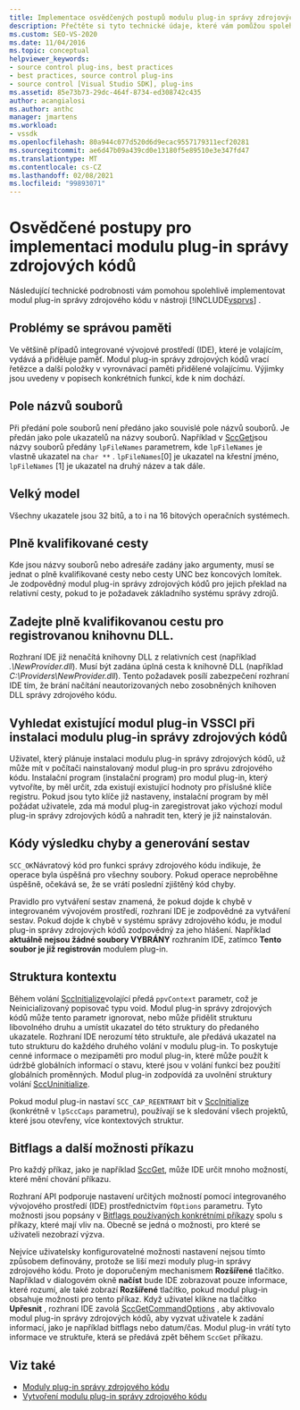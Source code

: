 ```yaml
---
title: Implementace osvědčených postupů modulu plug-in správy zdrojových kódů
description: Přečtěte si tyto technické údaje, které vám pomůžou spolehlivě implementovat modul plug-in správy zdrojového kódu v aplikaci Visual Studio.
ms.custom: SEO-VS-2020
ms.date: 11/04/2016
ms.topic: conceptual
helpviewer_keywords:
- source control plug-ins, best practices
- best practices, source control plug-ins
- source control [Visual Studio SDK], plug-ins
ms.assetid: 85e73b73-29dc-464f-8734-ed308742c435
author: acangialosi
ms.author: anthc
manager: jmartens
ms.workload:
- vssdk
ms.openlocfilehash: 80a944c077d520d6d9ecac9557179311ecf20281
ms.sourcegitcommit: ae6d47b09a439cd0e13180f5e89510e3e347fd47
ms.translationtype: MT
ms.contentlocale: cs-CZ
ms.lasthandoff: 02/08/2021
ms.locfileid: "99893071"
---
```

# <a name="best-practices-for-implementing-a-source-control-plug-in"></a>Osvědčené postupy pro implementaci modulu plug-in správy zdrojových kódů
Následující technické podrobnosti vám pomohou spolehlivě implementovat modul plug-in správy zdrojového kódu v nástroji [!INCLUDE[vsprvs](../code-quality/includes/vsprvs_md.md)] .

## <a name="memory-management-issues"></a>Problémy se správou paměti
 Ve většině případů integrované vývojové prostředí (IDE), které je volajícím, vydává a přiděluje paměť. Modul plug-in správy zdrojových kódů vrací řetězce a další položky v vyrovnávací paměti přidělené volajícímu. Výjimky jsou uvedeny v popisech konkrétních funkcí, kde k nim dochází.

## <a name="arrays-of-file-names"></a>Pole názvů souborů
 Při předání pole souborů není předáno jako souvislé pole názvů souborů. Je předán jako pole ukazatelů na názvy souborů. Například v [SccGet](../extensibility/sccget-function.md)jsou názvy souborů předány `lpFileNames` parametrem, kde `lpFileNames` je vlastně ukazatel na `char **` . `lpFileNames`[0] je ukazatel na křestní jméno, `lpFileNames` [1] je ukazatel na druhý název a tak dále.

## <a name="large-model"></a>Velký model
 Všechny ukazatele jsou 32 bitů, a to i na 16 bitových operačních systémech.

## <a name="fully-qualified-paths"></a>Plně kvalifikované cesty
 Kde jsou názvy souborů nebo adresáře zadány jako argumenty, musí se jednat o plně kvalifikované cesty nebo cesty UNC bez koncových lomítek. Je zodpovědný modul plug-in správy zdrojových kódů pro jejich překlad na relativní cesty, pokud to je požadavek základního systému správy zdrojů.

## <a name="specify-a-fully-qualified-path-for-the-registered-dll"></a>Zadejte plně kvalifikovanou cestu pro registrovanou knihovnu DLL.
 Rozhraní IDE již nenačítá knihovny DLL z relativních cest (například *.\NewProvider.dll*). Musí být zadána úplná cesta k knihovně DLL (například *C:\Providers\NewProvider.dll*). Tento požadavek posílí zabezpečení rozhraní IDE tím, že brání načítání neautorizovaných nebo zosobněných knihoven DLL správy zdrojového kódu.

## <a name="check-for-an-existing-vssci-plug-in-when-you-install-your-source-control-plug-in"></a>Vyhledat existující modul plug-in VSSCI při instalaci modulu plug-in správy zdrojových kódů
 Uživatel, který plánuje instalaci modulu plug-in správy zdrojových kódů, už může mít v počítači nainstalovaný modul plug-in pro správu zdrojového kódu. Instalační program (instalační program) pro modul plug-in, který vytvoříte, by měl určit, zda existují existující hodnoty pro příslušné klíče registru. Pokud jsou tyto klíče již nastaveny, instalační program by měl požádat uživatele, zda má modul plug-in zaregistrovat jako výchozí modul plug-in správy zdrojových kódů a nahradit ten, který je již nainstalován.

## <a name="error-result-codes-and-reporting"></a>Kódy výsledku chyby a generování sestav
 `SCC_OK`Návratový kód pro funkci správy zdrojového kódu indikuje, že operace byla úspěšná pro všechny soubory. Pokud operace neproběhne úspěšně, očekává se, že se vrátí poslední zjištěný kód chyby.

 Pravidlo pro vytváření sestav znamená, že pokud dojde k chybě v integrovaném vývojovém prostředí, rozhraní IDE je zodpovědné za vytváření sestav. Pokud dojde k chybě v systému správy zdrojového kódu, je modul plug-in správy zdrojových kódů zodpovědný za jeho hlášení. Například **aktuálně nejsou žádné soubory VYBRÁNY** rozhraním IDE, zatímco **Tento soubor je již registrován** modulem plug-in.

## <a name="the-context-structure"></a>Struktura kontextu
 Během volání [SccInitialize](../extensibility/sccinitialize-function.md)volající předá `ppvContext` parametr, což je Neinicializovaný popisovač typu void. Modul plug-in správy zdrojových kódů může tento parametr ignorovat, nebo může přidělit strukturu libovolného druhu a umístit ukazatel do této struktury do předaného ukazatele. Rozhraní IDE nerozumí této struktuře, ale předává ukazatel na tuto strukturu do každého druhého volání v modulu plug-in. To poskytuje cenné informace o mezipaměti pro modul plug-in, které může použít k údržbě globálních informací o stavu, které jsou v volání funkcí bez použití globálních proměnných. Modul plug-in zodpovídá za uvolnění struktury volání [SccUninitialize](../extensibility/sccuninitialize-function.md).

 Pokud modul plug-in nastaví `SCC_CAP_REENTRANT` bit v [SccInitialize](../extensibility/sccinitialize-function.md) (konkrétně v `lpSccCaps` parametru), používají se k sledování všech projektů, které jsou otevřeny, více kontextových struktur.

## <a name="bitflags-and-other-command-options"></a>Bitflags a další možnosti příkazu
 Pro každý příkaz, jako je například [SccGet](../extensibility/sccget-function.md), může IDE určit mnoho možností, které mění chování příkazu.

 Rozhraní API podporuje nastavení určitých možností pomocí integrovaného vývojového prostředí (IDE) prostřednictvím `fOptions` parametru. Tyto možnosti jsou popsány v [Bitflags používaných konkrétními příkazy](../extensibility/bitflags-used-by-specific-commands.md) spolu s příkazy, které mají vliv na. Obecně se jedná o možnosti, pro které se uživateli nezobrazí výzva.

 Nejvíce uživatelsky konfigurovatelné možnosti nastavení nejsou tímto způsobem definovány, protože se liší mezi moduly plug-in správy zdrojového kódu. Proto je doporučeným mechanismem **Rozšířené** tlačítko. Například v dialogovém okně **načíst** bude IDE zobrazovat pouze informace, které rozumí, ale také zobrazí **Rozšířené** tlačítko, pokud modul plug-in obsahuje možnosti pro tento příkaz. Když uživatel klikne na tlačítko **Upřesnit** , rozhraní IDE zavolá [SccGetCommandOptions](../extensibility/sccgetcommandoptions-function.md) , aby aktivovalo modul plug-in správy zdrojových kódů, aby vyzvat uživatele k zadání informací, jako je například bitflags nebo datum/čas. Modul plug-in vrátí tyto informace ve struktuře, která se předává zpět během `SccGet` příkazu.

## <a name="see-also"></a>Viz také
- [Moduly plug-in správy zdrojového kódu](../extensibility/source-control-plug-ins.md)
- [Vytvoření modulu plug-in správy zdrojového kódu](../extensibility/internals/creating-a-source-control-plug-in.md)
